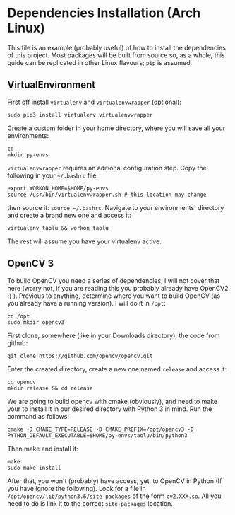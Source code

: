 # Dependencies Installation (Arch Linux)
This file is an example (probably useful) of how to install the dependencies of
this project. Most packages will be built from source so, as a whole, this guide
can be replicated in other Linux flavours; `pip` is assumed.

## VirtualEnvironment
First off install `virtualenv` and `virtualenvwrapper` (optional):

    sudo pip3 install virtualenv virtualenvwrapper

Create a custom folder in your home directory, where you will save all your
environments:

    cd
    mkdir py-envs

`virtualenvwrapper` requires an aditional configuration step. Copy the following
in your `~/.bashrc` file:

    export WORKON_HOME=$HOME/py-envs
    source /usr/bin/virtualenvwrapper.sh # this location may change

then source it: `source ~/.bashrc`.
Navigate to your environments' directory and create a brand new one and access
it:

    virtualenv taolu && workon taolu
The rest will assume you have your virtualenv active.

## OpenCV 3
To build OpenCV you need a series of dependencies, I will not cover that here
(worry not, if you are reading this you probably already have OpenCV2 ;) ).
Previous to anything, determine where you want to build OpenCV (as you already
have a running version). I will do it in `/opt`:

    cd /opt
    sudo mkdir opencv3
First clone, somewhere (like in your Downloads directory), the code from github:

    git clone https://github.com/opencv/opencv.git
Enter the created directory, create a new one named `release` and access it:

    cd opencv
    mkdir release && cd release
We are going to build opencv with cmake (obviously), and need to make your to
install it in our desired directory with Python 3 in mind. Run the command as
follows:

    cmake -D CMAKE_TYPE=RELEASE -D CMAKE_PREFIX=/opt/opencv3 -D PYTHON_DEFAULT_EXECUTABLE=$HOME/py-envs/taolu/bin/python3

Then make and install it:

    make
    sudo make install
After that, you won't (probably) have access, yet, to OpenCV in Python (If you
have ignore the following). Look for a file in
`/opt/opencv/lib/python3.6/site-packages` of the form `cv2.XXX.so`. All you need
to do is link it to the correct `site-packages` location.




























